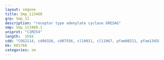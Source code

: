 ```yaml
---
layout: smgene
title: Smp_113460
grp: Smp_11
description: "receptor type adenylate cyclase GRESAG"
smp: Smp_113460.1
uniprot: "C1M254"
length:  3594
cdd: "COG2114, cd06326, cd07556, cl10011, cl11967, pfam00211, pfam13458, smart00044"
kk: K01768
categories: sm
---
```


